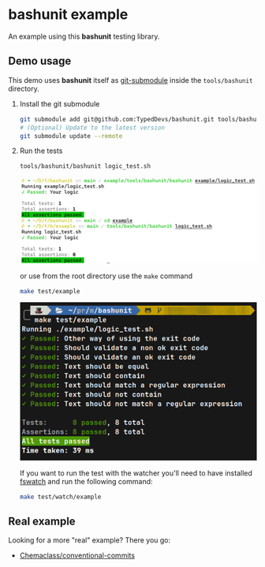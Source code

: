 # bashunit example

An example using this **bashunit** testing library.

## Demo usage

This demo uses **bashunit** itself as [git-submodule](https://git-scm.com/book/de/v2/Git-Tools-Submodule) inside the `tools/bashunit` directory.

1) Install the git submodule
    ```bash
    git submodule add git@github.com:TypedDevs/bashunit.git tools/bashunit
    # (Optional) Update to the latest version
    git submodule update --remote
    ```
2) Run the tests
    ```bash
    tools/bashunit/bashunit logic_test.sh
    ```
   <img alt="Demo using the bashunit from different paths" src="demo.png" width="800" >

   or use from the root directory use the `make` command
    ```bash
    make test/example
    ```
   <img alt="Demo using the bashunit from different paths" src="demo_make.png" width="800" >

    If you want to run the test with the watcher you'll need to have installed [fswatch](https://github.com/emcrisostomo/fswatch)
    and run the following command:
    ```bash
    make test/watch/example
    ```

## Real example

Looking for a more "real" example? There you go:
- [Chemaclass/conventional-commits](https://github.com/Chemaclass/conventional-commits/blob/main/tests/prepare-commit-msg_test.sh)
